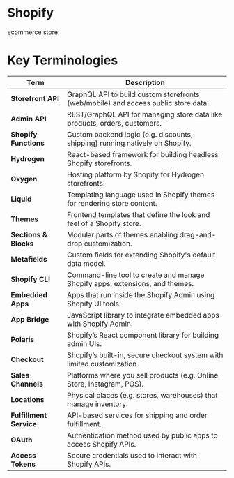 # Shopify
ecommerce store

# Key Terminologies


| **Term**                | **Description**                                                                 |
|-------------------------|----------------------------------------------------------------------------------|
| **Storefront API**      | GraphQL API to build custom storefronts (web/mobile) and access public store data. |
| **Admin API**           | REST/GraphQL API for managing store data like products, orders, customers.        |
| **Shopify Functions**   | Custom backend logic (e.g. discounts, shipping) running natively on Shopify.       |
| **Hydrogen**            | React-based framework for building headless Shopify storefronts.                  |
| **Oxygen**              | Hosting platform by Shopify for Hydrogen storefronts.                             |
| **Liquid**              | Templating language used in Shopify themes for rendering store content.           |
| **Themes**              | Frontend templates that define the look and feel of a Shopify store.              |
| **Sections & Blocks**   | Modular parts of themes enabling drag-and-drop customization.                     |
| **Metafields**          | Custom fields for extending Shopify's default data model.                         |
| **Shopify CLI**         | Command-line tool to create and manage Shopify apps, extensions, and themes.      |
| **Embedded Apps**       | Apps that run inside the Shopify Admin using Shopify UI tools.                    |
| **App Bridge**          | JavaScript library to integrate embedded apps with Shopify Admin.                 |
| **Polaris**             | Shopify’s React component library for building admin UIs.                         |
| **Checkout**            | Shopify’s built-in, secure checkout system with limited customization.            |
| **Sales Channels**      | Platforms where you sell products (e.g. Online Store, Instagram, POS).            |
| **Locations**           | Physical places (e.g. stores, warehouses) that manage inventory.                  |
| **Fulfillment Service** | API-based services for shipping and order fulfillment.                            |
| **OAuth**               | Authentication method used by public apps to access Shopify APIs.                 |
| **Access Tokens**       | Secure credentials used to interact with Shopify APIs.                            |
